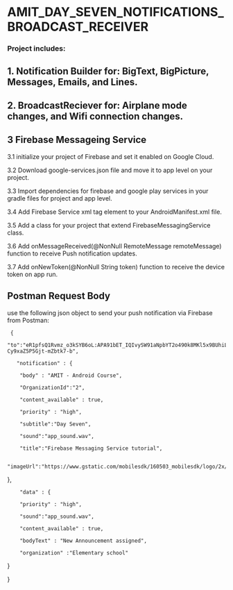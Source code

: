 # AMIT_DAY_SEVEN_NOTIFICATIONS_BROADCAST_RECEIVER
### Project includes:
## 1. Notification Builder for: BigText, BigPicture, Messages, Emails, and Lines.
## 2. BroadcastReciever for: Airplane mode changes, and Wifi connection changes.

## 3 Firebase Messageing Service

3.1 initialize your project of Firebase and set it enabled on Google Cloud. 

3.2 Download google-services.json file and move it to app level on your project.

3.3 Import dependencies for firebase and google play services in your gradle files for project and app level.

3.4 Add Firebase Service xml tag element to your AndroidManifest.xml file.

3.5 Add a class for your project that extend FirebaseMessagingService class.

3.6 Add onMessageReceived(@NonNull RemoteMessage remoteMessage) function to receive Push notification updates.

3.7 Add onNewToken(@NonNull String token) function to receive the device token on app run.
## Postman Request Body
use the following json object to send your push notification via Firebase from Postman:

   
     {    
       "to":"eR1pfsQ1Rvmz_o3kSYB6oL:APA91bET_IQIvySW91aNpbYT2o490k8MKl5x9BUhiLhI3Zmws_8QMWnVEaAne5bNGw3vZiW2AE0l4av93RKSQ53bbrqNf4iDHzNCf7eecxyvSNV00vMVE_-Cy9xaZ5P5Gjt-mZbtk7-b", 
      
       "notification" : {
       
        "body" : "AMIT - Android Course",
        
        "OrganizationId":"2",
        
        "content_available" : true,
        
        "priority" : "high",
        
        "subtitle":"Day Seven",
        
        "sound":"app_sound.wav",
        
        "title":"Firebase Messaging Service tutorial",
        
        "imageUrl":"https://www.gstatic.com/mobilesdk/160503_mobilesdk/logo/2x/firebase_28dp.png"
        
   },
   
        "data" : {
        
        "priority" : "high",
        
        "sound":"app_sound.wav",
        
        "content_available" : true,
        
        "bodyText" : "New Announcement assigned",
        
        "organization" :"Elementary school"
        
   }
   
}
